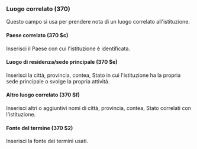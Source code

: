 ### Luogo correlato (370)
Questo campo si usa per prendere nota di un luogo correlato all'istituzione.  

#### Paese correlato (370 $c)
Inserisci il Paese con cui l'istituzione è identificata.   

#### Luogo di residenza/sede principale (370 $e)
Inserisci la città, provincia, contea, Stato in cui l'istituzione ha la propria sede principale o svolge la propria attività.  

#### Altro luogo correlato (370 $f)
Inserisci altri o aggiuntivi nomi di città, provincia, contea, Stato correlati con l'istituzione.  

#### Fonte del termine (370 $2)
Inserisci la fonte dei termini usati.

